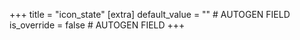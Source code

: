 +++
title = "icon_state"
[extra]
default_value = "" # AUTOGEN FIELD
is_override = false # AUTOGEN FIELD
+++